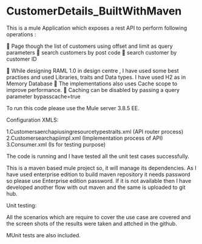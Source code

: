 # CustomerDetails_BuiltWithMaven

This is a mule Application which exposes a rest API to perform following operations :

	Page though the list of customers using offset and limit as query parameters
	search customers by post code
	search customer by customer ID
	
	While designing RAML 1.0 in design centre , I have used some best practises and used Libraries, traits and Data types. I have used H2 as in Memory Database
	The implementations also uses Cache scope to improve performance.
	Caching can be disabled by passing a query parameter bypasscache=true

To run this code please use the Mule server 3.8.5 EE.

Configuration XMLS:

1.Customersaerchapiusingresourcetypestraits.xml (API router process)
2.Customersearchapiimpl.xml (Implementation process of API)
3.Consumer.xml (Is for testing purpose)

The code is running and I have tested all the unit test cases successfully.
	 
This is a maven based mule project so, it will manage its dependencies.
As I have used enterprise edition to build maven repository it needs password so please use Enterprise edition password.
If it is not available then I have developed another flow with out maven and the same is uploaded to git hub.

Unit testing:

All the scenarios which are require to cover the use case are covered and the screen shots of the results were taken and attched 
in the github.
	 
MUnit tests are also included.
